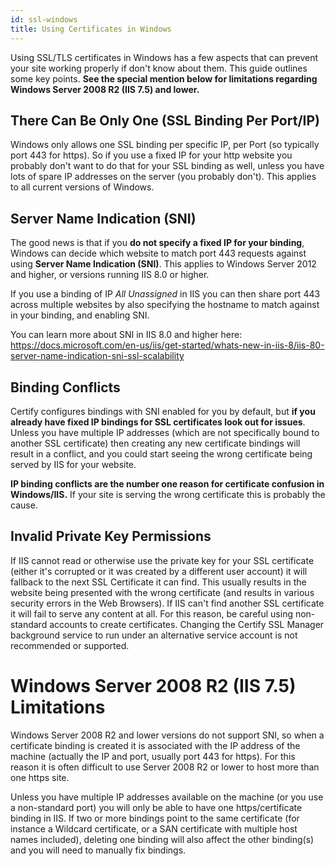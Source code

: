 ```yaml
---
id: ssl-windows
title: Using Certificates in Windows
---
```


Using SSL/TLS certificates in Windows has a few aspects that can prevent your site working properly if don't know about them. This guide outlines some key points. **See the special mention below for limitations regarding Windows Server 2008 R2 (IIS 7.5) and lower.**

## There Can Be Only One (SSL Binding Per Port/IP)
Windows only allows one SSL binding per specific IP, per Port (so typically port 443 for https). So if you use a fixed IP for your http website you probably don't want to do that for your SSL binding as well, unless you have lots of spare IP addresses on the server (you probably don't). This applies to all current versions of Windows.

## Server Name Indication (SNI)
The good news is that if you **do not specify a fixed IP for your binding**, Windows can decide which website to match port 443 requests against using **Server Name Indication (SNI)**. This applies to Windows Server 2012 and higher, or versions running IIS 8.0 or higher.

If you use a binding of IP *All Unassigned* in IIS you can then share port 443 across multiple websites by also specifying the hostname to match against in your binding, and enabling SNI.

You can learn more about SNI in IIS 8.0 and higher here: https://docs.microsoft.com/en-us/iis/get-started/whats-new-in-iis-8/iis-80-server-name-indication-sni-ssl-scalability

## Binding Conflicts
Certify configures bindings with SNI enabled for you by default, but **if you already have fixed IP bindings for SSL certificates look out for issues**. Unless you have multiple IP addresses (which are not specifically bound to another SSL certificate) then creating any new certificate bindings will result in a conflict, and you could start seeing the wrong certificate being served by IIS for your website. 

**IP binding conflicts are the number one reason for certificate confusion in Windows/IIS.** 
If your site is serving the wrong certificate this is probably the cause.

 ## Invalid Private Key Permissions
If IIS cannot read or otherwise use the private key for your SSL certificate (either it's corrupted or it was created by a different user account) it will fallback to the next SSL Certificate it can find. This usually results in the website being presented with the wrong certificate (and results in various security errors in the Web Browsers). If IIS can't find another SSL certificate it will fail to serve any content at all. For this reason, be careful using non-standard accounts to create certificates. Changing the Certify SSL Manager background service to run under an alternative service account is not recommended or supported.

# Windows Server 2008 R2 (IIS 7.5) Limitations
Windows Server 2008 R2 and lower versions do not support SNI, so when a certificate binding is created it is associated with the IP address of the machine (actually the IP and port, usually port 443 for https). For this reason it is often difficult to use Server 2008 R2 or lower to host more than one https site.

 Unless you have multiple IP addresses available on the machine (or you use a non-standard port) you will only be able to have one https/certificate binding in IIS. If two or more bindings point to the same certificate (for instance a Wildcard certificate, or a SAN certificate with multiple host names included), deleting one binding will also affect the other binding(s) and you will need to manually fix bindings.

